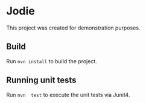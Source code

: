# Jodie

This project was created for demonstration purposes.

## Build

Run `mvn install` to build the project. 

## Running unit tests

Run `mvn  test` to execute the unit tests via Junit4.
